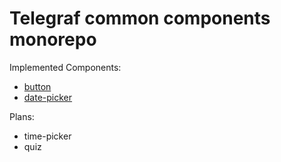 # Telegraf common components monorepo

Implemented Components:

- [button](./packages/button/)
- [date-picker](./packages/date-picker/)

Plans:

- time-picker
- quiz
